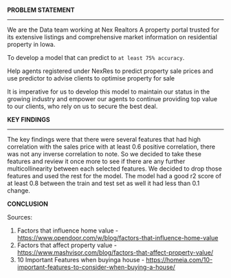 **PROBLEM STATEMENT**

---
We are the Data team working at Nex Realtors
A property portal trusted for its extensive listings and comprehensive market information on residential property in Iowa.

To develop a model that can predict to `at least 75% accuracy`.

Help agents registered under NexRes to predict property sale prices and use predictor to advise clients to optimise property for sale

It is imperative for us to develop this model to maintain our status in the growing industry and empower our agents to continue providing top value to our clients, who rely on us to secure the best deal.

**KEY FINDINGS**

---
The key findings were that there were several features that had high correlation with the sales price with at least 0.6 positive correlation, there was not any inverse correlation to note. So we decided to take these features and review it once more to see if there are any further multicollinearity between each selected features. We decided to drop those features and used the rest for the model. The model had a good r2 score of at least 0.8 between the train and test set as well it had less than 0.1 change. 

**CONCLUSION**


Sources:
1. Factors that influence home value - https://www.opendoor.com/w/blog/factors-that-influence-home-value
2. Factors that affect property value - https://www.mashvisor.com/blog/factors-that-affect-property-value/
3. 10 Important Features when buyinga house - https://homeia.com/10-important-features-to-consider-when-buying-a-house/
